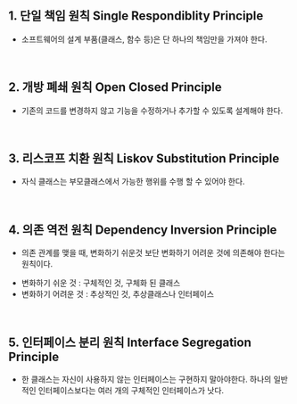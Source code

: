 ## 1. 단일 책임 원칙 Single Respondiblity Principle

- 소프트웨어의 설계 부품(클래스, 함수 등)은 단 하나의 책임만을 가져야 한다.

</br>

## 2. 개방 폐쇄 원칙 Open Closed Principle

- 기존의 코드를 변경하지 않고 기능을 수정하거나 추가할 수 있도록 설계해야 한다.

</br>

## 3. 리스코프 치환 원칙 Liskov Substitution Principle

- 자식 클래스는 부모클래스에서 가능한 행위를 수행 할 수 있어야 한다.

</br>

## 4. 의존 역전 원칙 Dependency Inversion Principle

- 의존 관계를 맺을 때, 변화하기 쉬운것 보단 변화하기 어려운 것에 의존해야 한다는 원칙이다.

* 변화하기 쉬운 것 : 구체적인 것, 구체화 된 클래스
* 변화하기 어려운 것 : 추상적인 것, 추상클래스나 인터페이스

</br>

## 5. 인터페이스 분리 원칙 Interface Segregation Principle

- 한 클래스는 자신이 사용하지 않는 인터페이스는 구현하지 말아야한다. 하나의 일반적인 인터페이스보다는 여러 개의 구체적인 인터페이스가 낫다.
